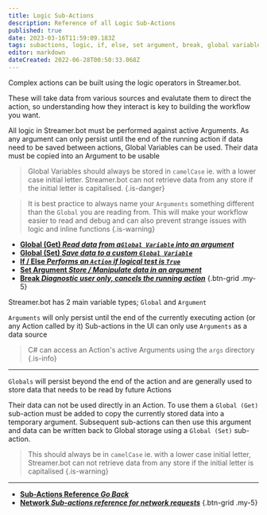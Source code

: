 ```yaml
---
title: Logic Sub-Actions
description: Reference of all Logic Sub-Actions
published: true
date: 2023-03-16T11:59:09.183Z
tags: subactions, logic, if, else, set argument, break, global variables
editor: markdown
dateCreated: 2022-06-28T00:50:33.068Z
---
```


Complex actions can be built using the logic operators in Streamer.bot. 

These will take data from various sources and evalutate them to direct the action, so understanding how they interact is key to building the workflow you want.

All logic in Streamer.bot must be performed against active Arguments. As any argument can only persist until the end of the running action if data need to be saved between actions, Global Variables can be used. Their data must be copied into an Argument to be usable

> Global Variables should always be stored in `camelCase` ie. with a lower case initial letter.
> Streamer.bot can not retrieve data from any store if the initial letter is capitalised.
{.is-danger}

> It is best practice to always name your `Arguments` something different than the `Global` you are reading from. 
> This will make your workflow easier to read and debug and can also prevent strange issues with logic and inline functions
{.is-warning}

* [<i class="mdi mdi-earth primary--text"></i> **Global (Get) *Read data from a`Global Variable` into an argument***](/Sub-Actions/Logic/Get-Global-Variable)
* [<i class="mdi mdi-earth primary--text"></i> **Global (Set) *Save data to a custom `Global Variable`***](/Sub-Actions/Logic/Set-Global-Variable)
* [<i class="mdi mdi-ab-testing primary--text"></i> **If / Else *Performs an `Action` if logical test is `True`***](/Sub-Actions/Logic/If-Else)
* [<i class="mdi mdi-variable-box primary--text"></i> **Set Argument *Store / Manipulate data in an argument***](/Sub-Actions/Logic/Set-Argument)
* [<i class="mdi mdi-close-box primary--text"></i> **Break *Diagnostic user only, cancels the running action***](/Sub-Actions/Logic/Break)
{.btn-grid .my-5}

Streamer.bot has 2 main variable types; `Global` and `Argument`

`Arguments` will only persist until the end of the currently executing action (or any Action called by it)
Sub-actions in the UI can only use `Arguments` as a data source

> C# can access an Action's active Arguments using the `args` directory 
{.is-info}

***

`Globals` will persist beyond the end of the action and are generally used to store data that needs to be read by future Actions

Their data can not be used directly in an Action. To use them a `Global (Get)` sub-action must be added to copy the currently stored data into a temporary argument. Subsequent sub-actions can then use this argument and data can be written back to Global storage using a `Global (Set)` sub-action.

> This should always be in `camelCase` ie. with a lower case initial letter, Streamer.bot can not retrieve data from any store if the initial letter is capitalised
{.is-warning}

---

- [<i class="mdi mdi-chevron-left"></i>**Sub-Actions Reference *Go Back***](/Sub-Actions)
- [<i class="mdi mdi-network primary--text"></i> **Network *Sub-actions reference for network requests***](/Sub-Actions/Network)
{.btn-grid .my-5}

